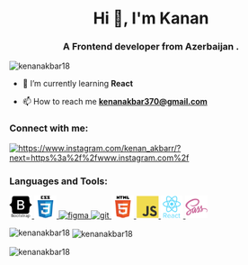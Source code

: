 <h1 align="center">Hi 👋, I'm Kanan</h1>
<h3 align="center">A Frontend developer from Azerbaijan .</h3>

<p align="left"> <img src="https://komarev.com/ghpvc/?username=kenanakbar18&label=Profile%20views&color=0e75b6&style=flat" alt="kenanakbar18" /> </p>

- 🌱 I’m currently learning **React**

- 📫 How to reach me **kenanakbar370@gmail.com**

<h3 align="left">Connect with me:</h3>
<p align="left">
<a href="https://instagram.com/https://www.instagram.com/kenan_akbarr/?next=https%3a%2f%2fwww.instagram.com%2f" target="blank"><img align="center" src="https://raw.githubusercontent.com/rahuldkjain/github-profile-readme-generator/master/src/images/icons/Social/instagram.svg" alt="https://www.instagram.com/kenan_akbarr/?next=https%3a%2f%2fwww.instagram.com%2f" height="30" width="40" /></a>
</p>

<h3 align="left">Languages and Tools:</h3>
<p align="left"> <a href="https://getbootstrap.com" target="_blank" rel="noreferrer"> <img src="https://raw.githubusercontent.com/devicons/devicon/master/icons/bootstrap/bootstrap-plain-wordmark.svg" alt="bootstrap" width="40" height="40"/> </a> <a href="https://www.w3schools.com/css/" target="_blank" rel="noreferrer"> <img src="https://raw.githubusercontent.com/devicons/devicon/master/icons/css3/css3-original-wordmark.svg" alt="css3" width="40" height="40"/> </a> <a href="https://www.figma.com/" target="_blank" rel="noreferrer"> <img src="https://www.vectorlogo.zone/logos/figma/figma-icon.svg" alt="figma" width="40" height="40"/> </a> <a href="https://git-scm.com/" target="_blank" rel="noreferrer"> <img src="https://www.vectorlogo.zone/logos/git-scm/git-scm-icon.svg" alt="git" width="40" height="40"/> </a> <a href="https://www.w3.org/html/" target="_blank" rel="noreferrer"> <img src="https://raw.githubusercontent.com/devicons/devicon/master/icons/html5/html5-original-wordmark.svg" alt="html5" width="40" height="40"/> </a> <a href="https://developer.mozilla.org/en-US/docs/Web/JavaScript" target="_blank" rel="noreferrer"> <img src="https://raw.githubusercontent.com/devicons/devicon/master/icons/javascript/javascript-original.svg" alt="javascript" width="40" height="40"/> </a> <a href="https://reactjs.org/" target="_blank" rel="noreferrer"> <img src="https://raw.githubusercontent.com/devicons/devicon/master/icons/react/react-original-wordmark.svg" alt="react" width="40" height="40"/> </a> <a href="https://sass-lang.com" target="_blank" rel="noreferrer"> <img src="https://raw.githubusercontent.com/devicons/devicon/master/icons/sass/sass-original.svg" alt="sass" width="40" height="40"/> </a> </p>

<p><img align="left" src="https://github-readme-stats.vercel.app/api/top-langs?username=kenanakbar18&show_icons=true&locale=en&layout=compact" alt="kenanakbar18" /></p>

<p>&nbsp;<img align="center" src="https://github-readme-stats.vercel.app/api?username=kenanakbar18&show_icons=true&locale=en" alt="kenanakbar18" /></p>

<p><img align="center" src="https://github-readme-streak-stats.herokuapp.com/?user=kenanakbar18&" alt="kenanakbar18" /></p>
